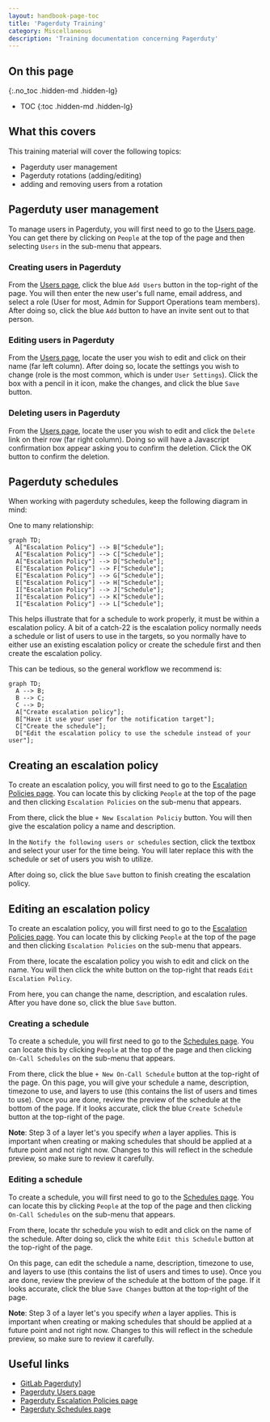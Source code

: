 ```yaml
---
layout: handbook-page-toc
title: 'Pagerduty Training'
category: Miscellaneous
description: 'Training documentation concerning Pagerduty'
---
```


## On this page
{:.no_toc .hidden-md .hidden-lg}

- TOC
{:toc .hidden-md .hidden-lg}

## What this covers

This training material will cover the following topics:

* Pagerduty user management
* Pagerduty rotations (adding/editing)
* adding and removing users from a rotation

## Pagerduty user management

To manage users in Pagerduty, you will first need to go to the
[Users page](https://gitlab.pagerduty.com/users). You can get there by clicking
on `People` at the top of the page and then selecting `Users` in the sub-menu
that appears.

### Creating users in Pagerduty

From the [Users page](https://gitlab.pagerduty.com/users), click the blue
`Add Users` button in the top-right of the page. You will then enter the new
user's full name, email address, and select a role (User for most, Admin for
Support Operations team members). After doing so, click the blue `Add` button to
have an invite sent out to that person.

### Editing users in Pagerduty

From the [Users page](https://gitlab.pagerduty.com/users), locate the user you
wish to edit and click on their name (far left column). After doing so, locate
the settings you wish to change (role is the most common, which is under
`User Settings`). Click the box with a pencil in it icon, make the changes, and
click the blue `Save` button.

### Deleting users in Pagerduty

From the [Users page](https://gitlab.pagerduty.com/users), locate the user you
wish to edit and click the `Delete` link on their row (far right column). Doing
so will have a Javascript confirmation box appear asking you to confirm the
deletion. Click the OK button to confirm the deletion.

## Pagerduty schedules

When working with pagerduty schedules, keep the following diagram in mind:

One to many relationship:

```mermaid
graph TD;
  A["Escalation Policy"] --> B["Schedule"];
  A["Escalation Policy"] --> C["Schedule"];
  A["Escalation Policy"] --> D["Schedule"];
  E["Escalation Policy"] --> F["Schedule"];
  E["Escalation Policy"] --> G["Schedule"];
  E["Escalation Policy"] --> H["Schedule"];
  I["Escalation Policy"] --> J["Schedule"];
  I["Escalation Policy"] --> K["Schedule"];
  I["Escalation Policy"] --> L["Schedule"];
```

This helps illustrate that for a schedule to work properly, it must be within a
escalation policy. A bit of a catch-22 is the escalation policy normally needs
a schedule or list of users to use in the targets, so you normally have to
either use an existing escalation policy or create the schedule first and then
create the escalation policy.

This can be tedious, so the general workflow we recommend is:

```mermaid
graph TD;
  A --> B;
  B --> C;
  C --> D;
  A["Create escalation policy"];
  B["Have it use your user for the notification target"];
  C["Create the schedule"];
  D["Edit the escalation policy to use the schedule instead of your user"];
```

## Creating an escalation policy

To create an escalation policy, you will first need to go to the
[Escalation Policies page](https://gitlab.pagerduty.com/escalation_policies).
You can locate this by clicking `People` at the top of the page and then
clicking `Escalation Policies` on the sub-menu that appears.

From there, click the blue `+ New Escalation Policiy` button. You will then give
the escalation policy a name and description.

In the `Notify the following users or schedules` section, click the textbox and
select your user for the time being. You will later replace this with the
schedule or set of users you wish to utilize.

After doing so, click the blue `Save` button to finish creating the escalation
policy.

## Editing an escalation policy

To create an escalation policy, you will first need to go to the
[Escalation Policies page](https://gitlab.pagerduty.com/escalation_policies).
You can locate this by clicking `People` at the top of the page and then
clicking `Escalation Policies` on the sub-menu that appears.

From there, locate the escalation policy you wish to edit and click on the name.
You will then click the white button on the top-right that reads
`Edit Escalation Policy`.

From here, you can change the name, description, and escalation rules. After you
have done so, click the blue `Save` button.

### Creating a schedule

To create a schedule, you will first need to go to the
[Schedules page](https://gitlab.pagerduty.com/schedules). You can locate this by
clicking `People` at the top of the page and then clicking `On-Call Schedules` on the sub-menu that appears.

From there, click the blue `+ New On-Call Schedule` button at the top-right of
the page. On this page, you will give your schedule a name, description,
timezone to use, and layers to use (this contains the list of users and times to
use). Once you are done, review the preview of the schedule at the bottom of the
page. If it looks accurate, click the blue `Create Schedule` button at the
top-right of the page.

**Note**: Step 3 of a layer let's you specify _when_ a layer applies. This is
important when creating or making schedules that should be applied at a future
point and not right now. Changes to this will reflect in the schedule preview,
so make sure to review it carefully.

### Editing a schedule

To create a schedule, you will first need to go to the
[Schedules page](https://gitlab.pagerduty.com/schedules). You can locate this by
clicking `People` at the top of the page and then clicking `On-Call Schedules` on the sub-menu that appears.

From there, locate thr schedule you wish to edit and click on the name of the
schedule. After doing so, click the white `Edit this Schedule` button at the
top-right of the page.

On this page, can edit the schedule a name, description, timezone to use, and
layers to use (this contains the list of users and times to use). Once you are
done, review the preview of the schedule at the bottom of the page. If it looks
accurate, click the blue `Save Changes` button at the top-right of the page.

**Note**: Step 3 of a layer let's you specify _when_ a layer applies. This is
important when creating or making schedules that should be applied at a future
point and not right now. Changes to this will reflect in the schedule preview,
so make sure to review it carefully.

## Useful links

* [GitLab Pagerduty](https://gitlab.pagerduty.com/)]
* [Pagerduty Users page](https://gitlab.pagerduty.com/users)
* [Pagerduty Escalation Policies page](https://gitlab.pagerduty.com/escalation_policies)
* [Pagerduty Schedules page](https://gitlab.pagerduty.com/schedules)
